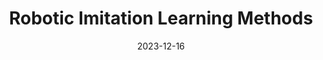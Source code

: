 ---
title: Robotic Imitation Learning Methods
description: IL series tech.
date: '2023-12-16'
tags:
  - SvelteKit
  - MDsveX
image: /series/IL-REC/cut_imitation.png
draft: false
---